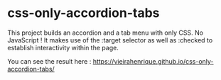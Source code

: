 # css-only-accordion-tabs

This project builds an accordion and a tab menu with only CSS. No JavaScript !
It makes use of the :target selector as well as :checked to establish interactivity within the page.

You can see the result here :
https://vieirahenrique.github.io/css-only-accordion-tabs/

